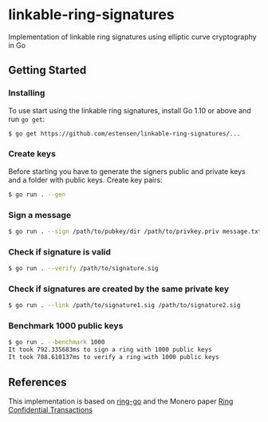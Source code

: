 # linkable-ring-signatures
Implementation of linkable ring signatures using elliptic curve cryptography in Go

## Getting Started

### Installing
To use start using the linkable ring signatures, install Go 1.10 or above and run `go get`:
```sh
$ go get https://github.com/estensen/linkable-ring-signatures/...
```

### Create keys
Before starting you have to generate the signers public and private keys and a folder with public keys. Create key pairs:
```sh
$ go run . --gen
```

### Sign a message
```sh
$ go run . --sign /path/to/pubkey/dir /path/to/privkey.priv message.txt
```

### Check if signature is valid
```sh
$ go run . --verify /path/to/signature.sig
```

### Check if signatures are created by the same private key
```sh
$ go run . --link /path/to/signature1.sig /path/to/signature2.sig
```

### Benchmark 1000 public keys
```sh
$ go run . --benchmark 1000
It took 792.335683ms to sign a ring with 1000 public keys
It took 788.610137ms to verify a ring with 1000 public keys
```

## References
This implementation is based on [ring-go](https://github.com/noot/ring-go) and the Monero paper [Ring Confidential Transactions](https://eprint.iacr.org/2015/1098.pdf)
